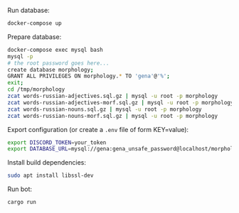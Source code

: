 Run database:
```bash
docker-compose up
```

Prepare database:
```bash
docker-compose exec mysql bash
mysql -p
# the root password goes here...
create database morphology;
GRANT ALL PRIVILEGES ON morphology.* TO 'gena'@'%';
exit;
cd /tmp/morphology
zcat words-russian-adjectives.sql.gz | mysql -u root -p morphology
zcat words-russian-adjectives-morf.sql.gz | mysql -u root -p morphology
zcat words-russian-nouns.sql.gz | mysql -u root -p morphology
zcat words-russian-nouns-morf.sql.gz | mysql -u root -p morphology
```

Export configuration (or create a `.env` file of form KEY=value):
```bash
export DISCORD_TOKEN=your_token
export DATABASE_URL=mysql://gena:gena_unsafe_password@localhost/morphology
```

Install build dependencies:
```bash
sudo apt install libssl-dev
```

Run bot:
```
cargo run
```